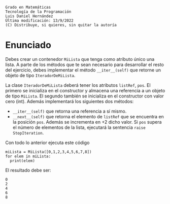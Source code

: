 ```
Grado en Matemáticas
Tecnología de la Programación
Luis Daniel Hernández
Última modificación: 13/9/2022
(C) Distribuye, si quieres, sin quitar la autoría
```

# Enunciado

Debes crear un contenedor `MiLista` que tenga como atributo único una lista. A parte de los métodos que te sean 
necesario para  desarrollar el resto del ejercicio, debes implementar el método `__iter__(self)` que retorne 
un objeto  de tipo `IteradorDeMiLista`.

La clase `IteradorDeMiLista` deberá tener los atributos `listRef`, `pos`. El primero se inicializa en el 
constructor y almacena una referencia a un objeto de tipo `MiLista`. El segundo también se inicializa en el 
constructor con valor cero (int). Además implementará los siguientes dos métodos:
* `__iter__(self)` que retorna una referencia a sí mismo.
* `__next__(self)` que retorna el elemento de `listRef` que se encuentra en la posición `pos`. 
Además se incrementa en +2 dicho valor. Si `pos` supera el número de elementos de la lista, ejecutará la 
sentencia `raise StopIteration`.

Con todo lo anterior ejecuta este código

```
miLista = MiLista([0,1,2,3,4,5,6,7,8])
for elem in miLista:
  print(elem)
```

El resultado debe ser:

```
0
2
4
6
8
```
